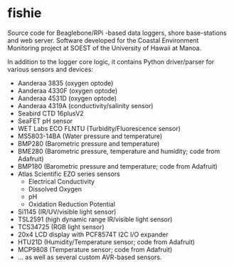 # fishie

Source code for Beaglebone/RPi -based data loggers, shore base-stations and web server.
Software developed for the Coastal Environment Monitoring project at SOEST of the University of Hawaii at Manoa.

In addition to the logger core logic, it contains Python driver/parser for various sensors and devices:

- Aanderaa 3835 (oxygen optode)
- Aanderaa 4330F (oxygen optode)
- Aanderaa 4531D (oxygen optode)
- Aanderaa 4319A (conductivity/salinity sensor)
- Seabird CTD 16plusV2
- SeaFET pH sensor
- WET Labs ECO FLNTU (Turbidity/Fluorescence sensor)
- MS5803-14BA (Water pressure and temperature)
- BMP280 (Barometric pressure and temperature)
- BME280 (Barometric pressure, temperature and humidity; code from Adafruit)
- BMP180 (Barometric pressure and temperature; code from Adafruit)
- Atlas Scientific EZO series sensors
  - Electrical Conductivity
  - Dissolved Oxygen
  - pH
  - Oxidation Reduction Potential
- Si1145 (IR/UV/visible light sensor)
- TSL2591 (high dynamic range IR/visible light sensor)
- TCS34725 (RGB light sensor)
- 20x4 LCD display with PCF8574T I2C I/O expander
- HTU21D (Humidity/Temperature sensor; code from Adafruit)
- MCP9808 (Temperature sensor; code from Adafruit)
- ... as well as several custom AVR-based sensors.

